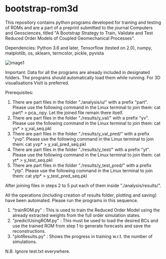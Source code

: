 # bootstrap-rom3d

This repository contains python programs developed for training and testing of ROMs and are a part of a preprint submitted to the journal Computers and Geosciences, titled "A Bootstrap Strategy to Train, Validate and Test Reduced Order Models of Coupled Geomechanical Processes".

Dependencies: Python 3.6 and later, Tensorflow (tested on 2.0), numpy, matplotlib, os, sklearn, termcolor, pickle, pyvista

![image1](https://user-images.githubusercontent.com/113099597/189470334-b1d89245-d0e9-4c47-a750-21ac3da92237.png)

Important: Data for all the programs are already included in designated folders. The programs should automatically load them while running. For 3D visualisations VisIt is preferred.

Prerequisites: 
1) There are part files in the folder "./analysis/u/" with a prefix "part". Please use the following command in the Linux terminal to join them: cat part* > pca_.npy. Let the joined file remain there itself.
2) There are part files in the folder "./results/y_val/" with a prefix "yv". Please use the following command in the Linux terminal to join them: cat yv* > y_val_seq.pkl
3) There are part files in the folder "./results/y_val_pred/" with a prefix "yvp". Please use the following command in the Linux terminal to join them: cat yvp* > y_val_pred_seq.pkl
4) There are part files in the folder "./results/y_test/" with a prefix "yt". Please use the following command in the Linux terminal to join them: cat yt* > y_test_seq.pkl
5) There are part files in the folder "./results/y_test_pred/" with a prefix "ytp". Please use the following command in the Linux terminal to join them: cat ytp* > y_test_pred_seq.pkl

After joining files in steps 2 to 5 put each of them inside "./analysis/results/". 




All the operations (including creation of results folder, plotting and saving) have been automated. Please run the programs in this sequence.
1) "trainROM.py" : This is used to train the Reduced Order Model using the already extracted weights from the full order simulation states.
2) "predictUsingROM.py" : This must be used to load the desired BCs and use the trained ROM from step 1 to generate forecasts and save the reconstructions.
3) "plotResults.py" : Shows the progress in training w.r.t. the number of simulations.

N.B. Ignore test.txt everywhere.
